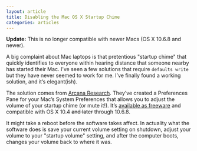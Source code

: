 ```yaml
---
layout: article
title: Disabling the Mac OS X Startup Chime
categories: articles
---
```


<div class="aside"><strong>Update:</strong> This is no longer compatible with newer Macs (OS X 10.6.8 and newer).</div>

A big complaint about Mac laptops is that pretentious "startup chime" that quickly identifies to everyone within hearing distance that someone nearby has started their Mac. I’ve seen a few solutions that require `defaults write` but they have never seemed to work for me. I’ve finally found a working solution, and it’s elegant(ish).

The solution comes from [Arcana Research](http://www5e.biglobe.ne.jp/~arcana/index.en.html). They’ve created a Preferences Pane for your Mac’s System Preferences that allows you to adjust the volume of your startup chime (or mute it!). It’s [available as freeware](http://www5e.biglobe.ne.jp/~arcana/software.en.html) and compatible with OS X 10.4 <del>and later</del> through 10.6.8.

It might take a reboot before the software takes affect. In actuality what the software does is save your current volume setting on shutdown, adjust your volume to your "startup volume" setting, and after the computer boots, changes your volume back to where it was.
